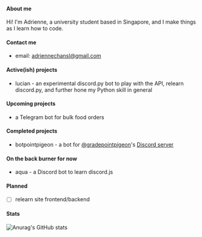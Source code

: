 #### About me
Hi! I'm Adrienne, a university student based in Singapore, and I make things as I learn how to code. 

#### Contact me
- email: adriennechansl@gmail.com

#### Active(ish) projects
- lucian - an experimental discord.py bot to play with the API, relearn discord.py, and further hone my Python skill in general

#### Upcoming projects
- a Telegram bot for bulk food orders

#### Completed projects
- botpointpigeon - a bot for [@gradepointpigeon](https://www.instagram.com/gradepointpigeon/)'s [Discord server](https://discord.gg/mcsD7kS)

#### On the back burner for now
- aqua - a Discord bot to learn discord.js

#### Planned 
- [ ] relearn site frontend/backend

#### Stats
![Anurag's GitHub stats](https://github-readme-stats.vercel.app/api?username=82-47&show_icons=true&theme=react&count_private=true&border_radius=5)


<!-- 
### unused resources
#### anurag's top langs
[![Top Langs](https://github-readme-stats.vercel.app/api/top-langs/?username=82-47&layout=compact&theme=react&count_private=true&border_radius=5)](https://github.com/anuraghazra/github-readme-stats)
-->
